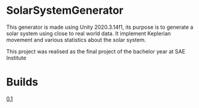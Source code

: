 # SolarSystemGenerator
This generator is made using Unity 2020.3.14f1, its purpose is to generate a solar system using close to real world data.
It implement Keplerian movement and various statistics about the solar system.

This project was realised as the final project of the bachelor year at SAE Institute

# Builds
[0.1](https://github.com/StephenGrosjean/SolarSystemGenerator/raw/master/Executables/SolarSystemGenerator_Build_0.1.zip)

